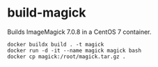 # build-magick

Builds ImageMagick 7.0.8 in a CentOS 7 container.

    docker buildx build . -t magick
    docker run -d -it --name magick magick bash
    docker cp magick:/root/magick.tar.gz .

